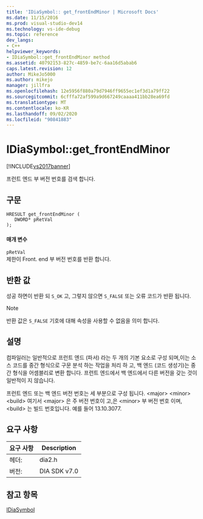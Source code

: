 ```yaml
---
title: 'IDiaSymbol:: get_frontEndMinor | Microsoft Docs'
ms.date: 11/15/2016
ms.prod: visual-studio-dev14
ms.technology: vs-ide-debug
ms.topic: reference
dev_langs:
- C++
helpviewer_keywords:
- IDiaSymbol::get_frontEndMinor method
ms.assetid: 40792153-827c-4859-be7c-6aa16d5abab6
caps.latest.revision: 12
author: MikeJo5000
ms.author: mikejo
manager: jillfra
ms.openlocfilehash: 12e5956f880a79d7946ff9655ec1ef3d1a79ff22
ms.sourcegitcommit: 6cfffa72af599a9d667249caaaa411bb28ea69fd
ms.translationtype: MT
ms.contentlocale: ko-KR
ms.lasthandoff: 09/02/2020
ms.locfileid: "90841883"
---
```

# <a name="idiasymbolget_frontendminor"></a>IDiaSymbol::get_frontEndMinor
[!INCLUDE[vs2017banner](../../includes/vs2017banner.md)]

프런트 엔드 부 버전 번호를 검색 합니다.  
  
## <a name="syntax"></a>구문  
  
```cpp#  
HRESULT get_frontEndMinor (   
   DWORD* pRetVal  
);  
```  
  
#### <a name="parameters"></a>매개 변수  
 `pRetVal`  
 제한이 Front. end 부 버전 번호를 반환 합니다.  
  
## <a name="return-value"></a>반환 값  
 성공 하면이 반환 되 `S_OK` 고, 그렇지 않으면 `S_FALSE` 또는 오류 코드가 반환 됩니다.  
  
> [!NOTE]
> 반환 값은 `S_FALSE` 기호에 대해 속성을 사용할 수 없음을 의미 합니다.  
  
## <a name="remarks"></a>설명  
 컴파일러는 일반적으로 프런트 엔드 (파서) 라는 두 개의 기본 요소로 구성 되며,이는 소스 코드를 중간 형식으로 구문 분석 하는 작업을 처리 하 고, 백 엔드 (코드 생성기)는 중간 형식을 어셈블리로 변환 합니다. 프런트 엔드에서 백 엔드에서 다른 버전을 갖는 것이 일반적이 지 않습니다.  
  
 프런트 엔드 또는 백 엔드 버전 번호는 세 부분으로 구성 됩니다. \<major> \<minor> \<build> 여기서 \<major> 은 주 버전 번호이 고,은 \<minor> 부 버전 번호 이며, \<build> 는 빌드 번호입니다. 예를 들어 13.10.3077.  
  
## <a name="requirements"></a>요구 사항  
  
|요구 사항|Description|  
|-----------------|-----------------|  
|헤더:|dia2.h|  
|버전:|DIA SDK v7.0|  
  
## <a name="see-also"></a>참고 항목  
 [IDiaSymbol](../../debugger/debug-interface-access/idiasymbol.md)
